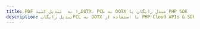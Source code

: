 ---title: PDF را به  تبدیل کنیدDOTX، PCL به DOTX مبدل رایگان یا PHP SDKdescription: تبدیل رایگانPCL به DOTX با استفاده از PHP Cloud APIs & SDK همچنین اسناد PDF را در Cloud ایجاد، ویرایش و رندر کنید.---